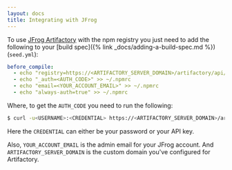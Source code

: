 ```yaml
---
layout: docs
title: Integrating with JFrog
---
```


To use [JFrog Artifactory](https://jfrog.com/artifactory/) with the npm registry you just need to add the following to your [build spec]({% link _docs/adding-a-build-spec.md %}) (`seed.yml`): 

``` yml
before_compile:
  - echo "registry=https://<ARTIFACTORY_SERVER_DOMAIN>/artifactory/api/npm/npm-repo/" >> ~/.npmrc
  - echo "_auth=<AUTH_CODE>" >> ~/.npmrc
  - echo "email=<YOUR_ACCOUNT_EMAIL>" >> ~/.npmrc
  - echo "always-auth=true" >> ~/.npmrc
```

Where, to get the `AUTH_CODE` you need to run the following:

``` bash
$ curl -u<USERNAME>:<CREDENTIAL> https://<ARTIFACTORY_SERVER_DOMAIN>/artifactory/api/npm/npm-repo/auth
```

Here the `CREDENTIAL` can either be your password or your API key.

Also, `YOUR_ACCOUNT_EMAIL` is the admin email for your JFrog account. And `ARTIFACTORY_SERVER_DOMAIN` is the custom domain you've configured for Artifactory.
